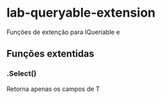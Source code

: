 # lab-queryable-extension
Funções de extenção para IQueriable e 

## Funções extentidas

### .Select<T>()
Retorna apenas os campos de T
